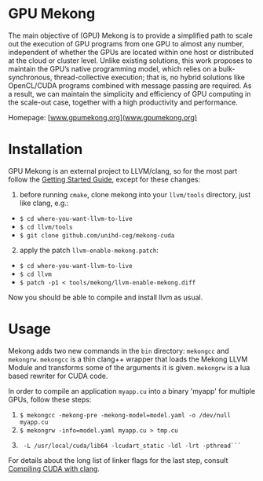 # GPU Mekong

The main objective of (GPU) Mekong is to provide a simplified path to scale out
the execution of GPU programs from one GPU to almost any number, independent of
whether the GPUs are located within one host or distributed at the cloud or
cluster level. Unlike existing solutions, this work proposes to maintain the
GPU’s native programming model, which relies on a bulk-synchronous,
thread-collective execution; that is, no hybrid solutions like OpenCL/CUDA
programs combined with message passing are required. As a result, we can
maintain the simplicity and efficiency of GPU computing in the scale-out case,
together with a high productivity and performance.

Homepage: [www.gpumekong.org](www.gpumekong.org)

# Installation

GPU Mekong is an external project to LLVM/clang, so for the most part follow
the [Getting Started Guide](https://llvm.org/docs/GettingStarted.html), except
for these changes:

1. before running `cmake`, clone mekong into your `llvm/tools` directory, just
   like clang, e.g.:
  - `$ cd where-you-want-llvm-to-live`
  - `$ cd llvm/tools`
  - `$ git clone github.com/unihd-ceg/mekong-cuda`
2. apply the patch `llvm-enable-mekong.patch`:
  - `$ cd where-you-want-llvm-to-live`
  - `$ cd llvm`
  - `$ patch -p1 < tools/mekong/llvm-enable-mekong.diff`

Now you should be able to compile and install llvm as usual.

# Usage

Mekong adds two new commands in the `bin` directory: `mekongcc` and `mekongrw`.
`mekongcc` is a thin clang++ wrapper that loads the Mekong LLVM Module and
transforms some of the arguments it is given.
`mekongrw` is a lua based rewriter for CUDA code.

In order to compile an application `myapp.cu` into a binary 'myapp' for
multiple GPUs, follow these steps:

1. `$ mekongcc -mekong-pre -mekong-model=model.yaml -o /dev/null myapp.cu`
2. `$ mekongrw -info=model.yaml myapp.cu > tmp.cu`
3. ```$ mekongcc -mekong -mekong-model=model.yaml -O3 -o myapp tmp.cu \
    -L /usr/local/cuda/lib64 -lcudart_static -ldl -lrt -pthread```

For details about the long list of linker flags for the last step, consult
[Compiling CUDA with clang](https://llvm.org/docs/CompileCudaWithLLVM.html).
